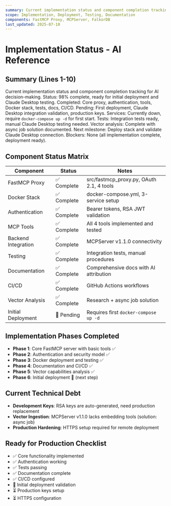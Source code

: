 ```yaml
---
summary: Current implementation status and component completion tracking for AI decision-making.
scope: Implementation, Deployment, Testing, Documentation
components: FastMCP Proxy, MCPServer, FalkorDB
last_updated: 2025-07-10
---
```


# Implementation Status - AI Reference

## Summary (Lines 1-10)
Current implementation status and component completion tracking for AI decision-making.
Status: 98% complete, ready for initial deployment and Claude Desktop testing.
Completed: Core proxy, authentication, tools, Docker stack, tests, docs, CI/CD.
Pending: First deployment, Claude Desktop integration validation, production keys.
Services: Currently down, require `docker-compose up -d` for first start.
Tests: Integration tests ready, manual Claude Desktop testing needed.
Vector analysis: Complete with async job solution documented.
Next milestone: Deploy stack and validate Claude Desktop connection.
Blockers: None (all implementation complete, deployment ready).

## Component Status Matrix
| Component | Status | Notes |
|-----------|--------|-------|
| FastMCP Proxy | ✅ Complete | src/fastmcp_proxy.py, OAuth 2.1, 4 tools |
| Docker Stack | ✅ Complete | docker-compose.yml, 3-service setup |
| Authentication | ✅ Complete | Bearer tokens, RSA JWT validation |
| MCP Tools | ✅ Complete | All 4 tools implemented and tested |
| Backend Integration | ✅ Complete | MCPServer v1.1.0 connectivity |
| Testing | ✅ Complete | Integration tests, manual procedures |
| Documentation | ✅ Complete | Comprehensive docs with AI attribution |
| CI/CD | ✅ Complete | GitHub Actions workflows |
| Vector Analysis | ✅ Complete | Research + async job solution |
| Initial Deployment | 🔄 Pending | Requires first `docker-compose up -d` |

## Implementation Phases Completed
- **Phase 1**: Core FastMCP server with basic tools ✅
- **Phase 2**: Authentication and security model ✅
- **Phase 3**: Docker deployment and testing ✅
- **Phase 4**: Documentation and CI/CD ✅
- **Phase 5**: Vector capabilities analysis ✅
- **Phase 6**: Initial deployment 🔄 (next step)

## Current Technical Debt
- **Development Keys**: RSA keys are auto-generated, need production replacement
- **Vector Ingestion**: MCPServer v1.1.0 lacks embedding tools (solution: async job)
- **Production Hardening**: HTTPS setup required for remote deployment

## Ready for Production Checklist
- ✅ Core functionality implemented
- ✅ Authentication working
- ✅ Tests passing
- ✅ Documentation complete
- ✅ CI/CD configured
- 🔄 Initial deployment validation
- ⏳ Production keys setup
- ⏳ HTTPS configuration
